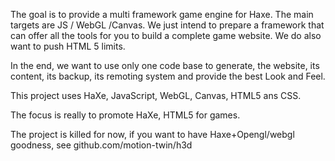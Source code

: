 The goal is to provide a multi framework game engine for Haxe.
The main targets are JS / WebGL /Canvas. We just intend to prepare a framework that can offer all the tools for you to build a complete game website. We do also want to push HTML 5 limits.

In the end, we want to use only one code base to generate, the website, its content, its backup, its remoting system and provide the best Look and Feel.

This project uses HaXe, JavaScript, WebGL, Canvas, HTML5 ans CSS.

The focus is really to promote HaXe, HTML5 for games.

The project is killed for now, if you want to have Haxe+Opengl/webgl goodness, see github.com/motion-twin/h3d